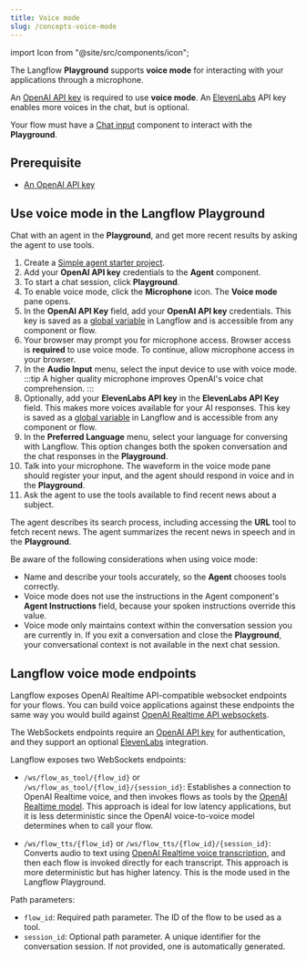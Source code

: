 ```yaml
---
title: Voice mode
slug: /concepts-voice-mode
---
```


import Icon from "@site/src/components/icon";

<!-- TODO: Combine & redirect to /concepts-playground -->

The Langflow **Playground** supports **voice mode** for interacting with your applications through a microphone.

An [OpenAI API key](https://platform.openai.com/) is required to use **voice mode**. An [ElevenLabs](https://elevenlabs.io) API key enables more voices in the chat, but is optional.

Your flow must have a [Chat input](/components-io#chat-input) component to interact with the **Playground**.

## Prerequisite

- [An OpenAI API key](https://platform.openai.com/)

## Use voice mode in the Langflow Playground

Chat with an agent in the **Playground**, and get more recent results by asking the agent to use tools.

1. Create a [Simple agent starter project](/simple-agent).
2. Add your **OpenAI API key** credentials to the **Agent** component.
3. To start a chat session, click **Playground**.
4. To enable voice mode, click the <Icon name="Mic" aria-hidden="true"/> **Microphone** icon.
The **Voice mode** pane opens.
5. In the **OpenAI API Key** field, add your **OpenAI API key** credentials.
This key is saved as a [global variable](/configuration-global-variables) in Langflow and is accessible from any component or flow.
6. Your browser may prompt you for microphone access.
Browser access is **required** to use voice mode.
To continue, allow microphone access in your browser.
7. In the **Audio Input** menu, select the input device to use with voice mode.
:::tip
A higher quality microphone improves OpenAI's voice chat comprehension.
:::
8. Optionally, add your **ElevenLabs API key** in the **ElevenLabs API Key** field.
This makes more voices available for your AI responses.
This key is saved as a [global variable](/configuration-global-variables) in Langflow and is accessible from any component or flow.
9. In the **Preferred Language** menu, select your language for conversing with Langflow.
This option changes both the spoken conversation and the chat responses in the **Playground**.
10. Talk into your microphone.
The waveform in the voice mode pane should register your input, and the agent should respond in voice and in the **Playground**.
11. Ask the agent to use the tools available to find recent news about a subject.

The agent describes its search process, including accessing the **URL** tool to fetch recent news.
The agent summarizes the recent news in speech and in the **Playground**.

Be aware of the following considerations when using voice mode:

* Name and describe your tools accurately, so the **Agent** chooses tools correctly.
* Voice mode does not use the instructions in the Agent component's **Agent Instructions** field, because your spoken instructions override this value.
* Voice mode only maintains context within the conversation session you are currently in.
If you exit a conversation and close the **Playground**, your conversational context is not available in the next chat session.

## Langflow voice mode endpoints

Langflow exposes OpenAI Realtime API-compatible websocket endpoints for your flows. You can build voice applications against these endpoints the same way you would build against [OpenAI Realtime API websockets](https://platform.openai.com/docs/guides/realtime#connect-with-websockets).

The WebSockets endpoints require an [OpenAI API key](https://platform.openai.com/docs/overview) for authentication, and they support an optional [ElevenLabs](https://elevenlabs.io) integration.

Langflow exposes two WebSockets endpoints:

* `/ws/flow_as_tool/{flow_id}` or `/ws/flow_as_tool/{flow_id}/{session_id}`: Establishes a connection to OpenAI Realtime voice, and then invokes flows as tools by the [OpenAI Realtime model](https://platform.openai.com/docs/guides/realtime-conversations#handling-audio-with-websockets).
This approach is ideal for low latency applications, but it is less deterministic since the OpenAI voice-to-voice model determines when to call your flow.

* `/ws/flow_tts/{flow_id}` or `/ws/flow_tts/{flow_id}/{session_id}`: Converts audio to text using [OpenAI Realtime voice transcription](https://platform.openai.com/docs/guides/realtime-transcription), and then each flow is invoked directly for each transcript.
This approach is more deterministic but has higher latency.
This is the mode used in the Langflow Playground.

Path parameters:
* `flow_id`: Required path parameter. The ID of the flow to be used as a tool.
* `session_id`: Optional path parameter. A unique identifier for the conversation session. If not provided, one is automatically generated.